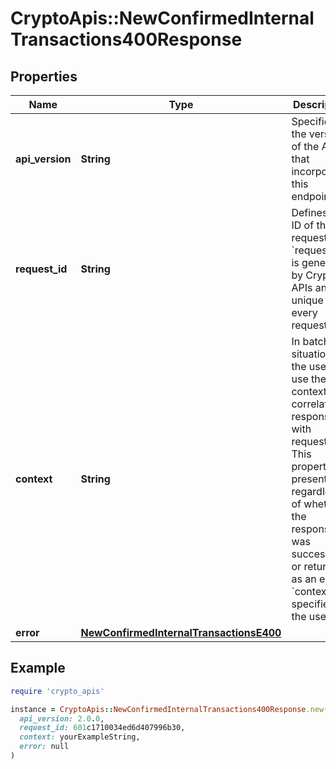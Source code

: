 # CryptoApis::NewConfirmedInternalTransactions400Response

## Properties

| Name | Type | Description | Notes |
| ---- | ---- | ----------- | ----- |
| **api_version** | **String** | Specifies the version of the API that incorporates this endpoint. |  |
| **request_id** | **String** | Defines the ID of the request. The &#x60;requestId&#x60; is generated by Crypto APIs and it&#39;s unique for every request. |  |
| **context** | **String** | In batch situations the user can use the context to correlate responses with requests. This property is present regardless of whether the response was successful or returned as an error. &#x60;context&#x60; is specified by the user. | [optional] |
| **error** | [**NewConfirmedInternalTransactionsE400**](NewConfirmedInternalTransactionsE400.md) |  |  |

## Example

```ruby
require 'crypto_apis'

instance = CryptoApis::NewConfirmedInternalTransactions400Response.new(
  api_version: 2.0.0,
  request_id: 601c1710034ed6d407996b30,
  context: yourExampleString,
  error: null
)
```

